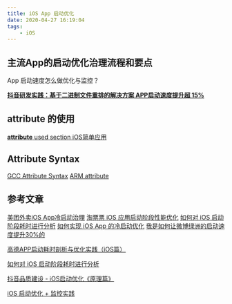 ```yaml
---
title: iOS App 启动优化
date: 2020-04-27 16:19:04
tags:
    - iOS
---
```


## 主流App的启动优化治理流程和要点



App 启动速度怎么做优化与监控？

**[抖音研发实践：基于二进制文件重排的解决方案 APP启动速度提升超 15%](https://link.zhihu.com/?target=https%3A//mp.weixin.qq.com/s%3F__biz%3DMzI1MzYzMjE0MQ%3D%3D%26mid%3D2247485101%26idx%3D1%26sn%3Dabbbb6da1aba37a04047fc210363bcc9%26scene%3D21%23wechat_redirect)**




## __attribute__ 的使用
[__attribute__ used section iOS简单应用](https://www.jianshu.com/p/33663906f7a2)

## Attribute Syntax

[GCC Attribute Syntax](https://gcc.gnu.org/onlinedocs/gcc/Attribute-Syntax.html#Attribute-Syntax)
[ARM attribute](http://infocenter.arm.com/help/index.jsp?topic=/com.arm.doc.dui0491c/BABCJJID.html)


## 参考文章

[美团外卖iOS App冷启动治理](https://tech.meituan.com/2018/12/06/waimai-ios-optimizing-startup.html)
[淘票票 iOS 应用启动阶段性能优化](https://www.infoq.cn/article/q1Ar4tdXVkotXhZYhxFB)
[如何对 iOS 启动阶段耗时进行分析](https://ming1016.github.io/2019/12/07/how-to-analyze-startup-time-cost-in-ios/)
[如何实现 iOS App 的冷启动优化](https://blog.fiteen.top/2020/ios-app-launch-optimization)
[我是如何让微博绿洲的启动速度提升30%的](https://juejin.im/post/5ea79839f265da7bba509590)

[高德APP启动耗时剖析与优化实践（iOS篇）](https://mp.weixin.qq.com/s/ls4x-GtzaXTdkR2aG9Dbtw)



[如何对 iOS 启动阶段耗时进行分析](https://ming1016.github.io/2019/12/07/how-to-analyze-startup-time-cost-in-ios/)

[抖音品质建设 - iOS启动优化《原理篇》](https://mp.weixin.qq.com/s/3-Sbqe9gxdV6eI1f435BDg)

[iOS 启动优化 + 监控实践](https://juejin.im/post/6844904194877587469)

